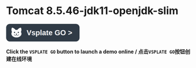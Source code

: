 # Tomcat 8.5.46-jdk11-openjdk-slim

<a href="https://www.vsplate.com/?docker-compose=https://github.com/vsplate/dcenvs/tomcat/8.5.46-jdk11-openjdk-slim"><img alt="VSPLATE GO" src="https://raw.githubusercontent.com/vsplate/images/master/vsgo_btn.png" width="200px"></a>

**Click the `VSPLATE GO` button to launch a demo online / 点击`VSPLATE GO`按钮创建在线环境**